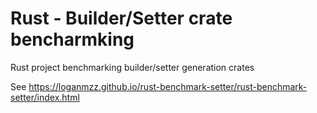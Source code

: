 # Rust - Builder/Setter crate bencharmking

Rust project benchmarking builder/setter generation crates

See https://loganmzz.github.io/rust-benchmark-setter/rust-benchmark-setter/index.html
